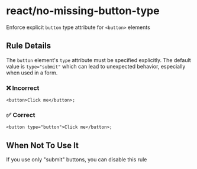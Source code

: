 # react/no-missing-button-type

<!-- end auto-generated rule header -->

Enforce explicit `button` type attribute for `<button>` elements

## Rule Details

The `button` element's `type` attribute must be specified explicitly. The default value is `type="submit"` which can lead to unexpected behavior, especially when used in a form.

### ❌ Incorrect

```tsx
<button>Click me</button>;
```

### ✅ Correct

```tsx
<button type="button">Click me</button>;
```

## When Not To Use It

If you use only "submit" buttons, you can disable this rule

